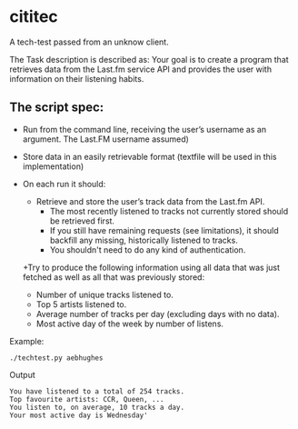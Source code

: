 cititec
=======

A tech-test passed from an unknow client.

The Task description is described as:
Your	goal	is	to	create	a	program	that	retrieves	data	from	the	Last.fm	service	API	and	provides	the	user	with	information	on	their	listening	habits.

The	script spec:
----------------

- Run	from the command line, receiving the user’s	username as an argument. The Last.FM username assumed)
- Store	data in an easily retrievable format (textfile will be used in this implementation)
- On	each	run	it	should:

  + Retrieve and	store the user’s	track	data	from	the	Last.fm	API.
    - The	most recently listened to tracks not currently stored should be retrieved	first.
    - If	you	still	have remaining	requests (see	limitations),	it should backfill any missing, historically	listened to tracks.
    - You	shouldn't need to do any kind of authentication.	

  +Try	to	produce the	following	information	using	all	data	that	was	just	fetched	as	well	as	all	that	was	previously	stored:
    - Number	of	unique	tracks	listened	to.
    - Top	5 artists	listened	to.
    - Average	number	of	tracks	per	day (excluding	days	with	no	data).
    - Most active day	of the	week by	number of listens.

Example:

```
./techtest.py aebhughes
```

Output

```
You have listened to a total of 254 tracks.
Top favourite artists: CCR, Queen, ...
You listen to, on average, 10 tracks a day.
Your most active day is Wednesday'
```

